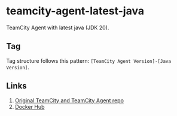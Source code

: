 # teamcity-agent-latest-java

TeamCity Agent with latest java (JDK 20).

## Tag

Tag structure follows this pattern: `[TeamCity Agent Version]-[Java Version]`.

## Links

1. [Original TeamCity and TeamCity Agent repo](https://github.com/JetBrains/teamcity-docker-images)
2. [Docker Hub](https://hub.docker.com/r/vkoshkin/teamcity-agent)
